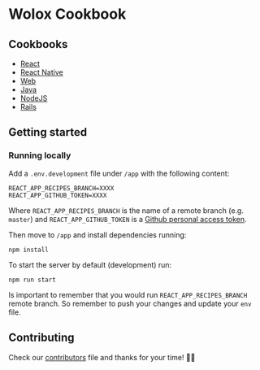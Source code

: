 # Wolox Cookbook

## Cookbooks

* [React](/cookbook-react)
* [React Native](/cookbook-react-native)
* [Web](/cookbook-web)
* [Java](/cookbook-java)
* [NodeJS](/cookbook-node)
* [Rails](/cookbook-rails)

## Getting started

### Running locally

Add a `.env.development` file under `/app` with the following content:

```
REACT_APP_RECIPES_BRANCH=XXXX
REACT_APP_GITHUB_TOKEN=XXXX
```

Where `REACT_APP_RECIPES_BRANCH` is the name of a remote branch (e.g. `master`) and `REACT_APP_GITHUB_TOKEN` is a [Github personal access token](https://help.github.com/en/github/authenticating-to-github/creating-a-personal-access-token-for-the-command-line).

Then move to `/app` and install dependencies running:

`npm install`

To start the server by default (development) run:

`npm run start`

Is important to remember that you would run `REACT_APP_RECIPES_BRANCH` remote branch. So remember to push your changes and update your `env` file.

## Contributing

Check our [contributors](./contributors.md) file and thanks for your time! 💙💚
